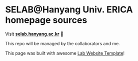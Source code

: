 
# SELAB@Hanyang Univ. ERICA homepage sources

Visit **[selab.hanyang.ac.kr](https://selab.hanyang.ac.kr)** 🚀

This repo will be managed by the collaborators and me.

This page was built with awesome [Lab Website Template](https://greene-lab.gitbook.io/lab-website-template-docs)!

